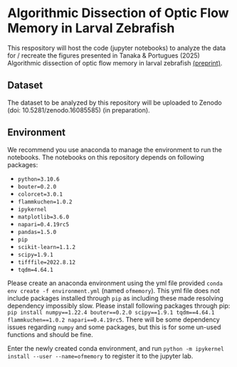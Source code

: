# Algorithmic Dissection of Optic Flow Memory in Larval Zebrafish
This respository will host the code (jupyter notebooks) to analyze the data for / recreate the figures presented in Tanaka & Portugues (2025) Algorithmic dissection of optic flow memory in larval zebrafish [(preprint)](https://www.biorxiv.org/content/10.1101/2025.04.15.648832v1.abstract).

## Dataset
The dataset to be analyzed by this repository will be uploaded to Zenodo (doi: 10.5281/zenodo.16085585) (in preparation). 

## Environment
We recommend you use anaconda to manage the environment to run the notebooks.
The notebooks on this repository depends on following packages:
- `python=3.10.6`
- `bouter=0.2.0`
- `colorcet=3.0.1`
- `flammkuchen=1.0.2`
- `ipykernel`
- `matplotlib=3.6.0`
- `napari=0.4.19rc5`
- `pandas=1.5.0`
- `pip`
- `scikit-learn=1.1.2`
- `scipy=1.9.1`
- `tifffile=2022.8.12`
- `tqdm=4.64.1`

Please create an anaconda environment using the yml file provided `conda env create -f environment.yml` (named `ofmemory`). This yml file does not include packages installed through `pip` as including these made resolving dependency impossibly slow. Please install following packages through pip: `pip install numpy==1.22.4 bouter==0.2.0 scipy==1.9.1 tqdm==4.64.1 flammkuchen==1.0.2 napari==0.4.19rc5`. There will be some dependency issues regarding `numpy` and some packages, but this is for some un-used functions and should be fine.

Enter the newly created conda environment, and run `python -m ipykernel install --user --name=ofmemory` to register it to the jupyter lab. 


